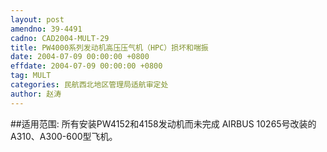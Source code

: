 ```yaml
---
layout: post
amendno: 39-4491
cadno: CAD2004-MULT-29
title: PW4000系列发动机高压压气机（HPC）损坏和喘振
date: 2004-07-09 00:00:00 +0800
effdate: 2004-07-09 00:00:00 +0800
tag: MULT
categories: 民航西北地区管理局适航审定处
author: 赵涛
---
```


##适用范围:
所有安装PW4152和4158发动机而未完成 AIRBUS 10265号改装的A310、A300-600型飞机。

